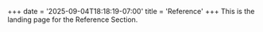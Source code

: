 +++
date = '2025-09-04T18:18:19-07:00'
title = 'Reference'
+++
This is the landing page for the Reference Section.

